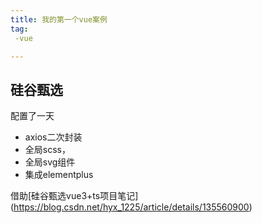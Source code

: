 ```yaml
---
title: 我的第一个vue案例
tag:
 -vue

---
```


## 硅谷甄选

配置了一天
* axios二次封装
* 全局scss，
* 全局svg组件
* 集成elementplus

借助[硅谷甄选vue3+ts项目笔记] (https://blog.csdn.net/hyx_1225/article/details/135560900)